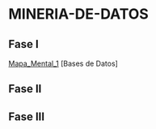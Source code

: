 # MINERIA-DE-DATOS

## Fase I

[Mapa_Mental_1](https://github.com/rebecacardenas/MINERIA-DE-DATOS/blob/main/MapaMental_1_1858163.pdf)
[Bases de Datos]

## Fase II


## Fase III
